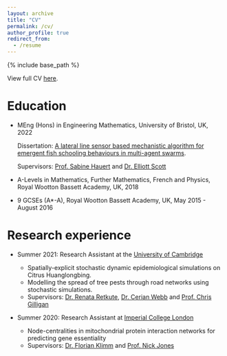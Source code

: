 ```yaml
---
layout: archive
title: "CV"
permalink: /cv/
author_profile: true
redirect_from:
  - /resume
---
```


{% include base_path %}

View full CV [here](http://vedang-joshi.github.io/files/Vedang_Joshi_CV.pdf).

Education
======
* MEng (Hons) in Engineering Mathematics, University of Bristol, UK, 2022  

  Dissertation: [A lateral line sensor based mechanistic algorithm for emergent fish schooling behaviours in multi-agent swarms](https://vedang-joshi.github.io/files/Vedang_Joshi_Dissertation.pdf). 
  
  Supervisors: [Prof. Sabine Hauert](https://hauertlab.com/sabine-hauert/) and [Dr. Elliott Scott](https://www.bristol.ac.uk/people/person/Elliott-Scott-ac596f53-8930-43ef-99f3-330f0e394772/)
  
* A-Levels in Mathematics, Further Mathematics, French and Physics, Royal Wootton Bassett Academy, UK, 2018
* 9 GCSEs (A*-A), Royal Wootton Bassett Academy, UK, May 2015 - August 2016

Research experience
======
* Summer 2021: Research Assistant at the [University of Cambridge](https://www.cam.ac.uk)
  * Spatially-explicit stochastic dynamic epidemiological simulations on Citrus Huanglongbing.
  * Modelling the spread of tree pests through road networks using stochastic simulations.
  * Supervisors: [Dr. Renata Retkute](https://www.plantsci.cam.ac.uk/directory/retkute-renata), [Dr. Cerian Webb](https://www.plantsci.cam.ac.uk/directory/cerian-webb) and [Prof. Chris Gilligan](https://www.plantsci.cam.ac.uk/directory/gilligan-chris)

* Summer 2020: Research Assistant at [Imperial College London](https://www.imperial.ac.uk)
  * Node-centralities in mitochondrial protein interaction networks for predicting gene essentiality
  * Supervisors: [Dr. Florian Klimm](https://floklimm.github.io) and [Prof. Nick Jones](https://www.imperial.ac.uk/people/nick.jones)


